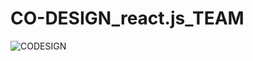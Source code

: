 # CO-DESIGN_react.js_TEAM
![CODESIGN](https://user-images.githubusercontent.com/100653363/227410535-651581c5-a21e-4563-8612-27ea01674dd6.PNG)

